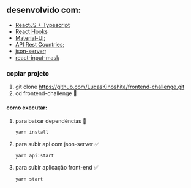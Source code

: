 ## desenvolvido com:

- [ReactJS + Typescript](https://pt-br.reactjs.org/docs/static-type-checking.html#typescript)
- [React Hooks](https://pt-br.reactjs.org/docs/hooks-intro.html)
- [Material-UI](https://material-ui.com/pt/);
- [API Rest Countries](https://restcountries.eu/rest/v2/all);
- [json-server](https://www.npmjs.com/package/json-server);
- [react-input-mask](https://www.npmjs.com/package/react-input-mask)

### copiar projeto

1. git clone https://github.com/LucasKinoshita/frontend-challenge.git
2. cd frontend-challenge 📁

#### como executar:

1. para baixar dependências 🔨
   ```sh
   yarn install
   ```
2. para subir api com json-server ✅
   ```sh
   yarn api:start
   ```
3. para subir aplicação front-end ✅
   ```sh
   yarn start
   ```
